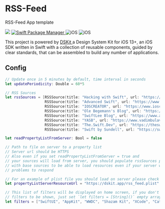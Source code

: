 # RSS-Feed
RSS-Feed App template

<p>
  <img src="https://img.shields.io/badge/Swift-5.5-brightgreen.svg" />
    <a href="https://swift.org/package-manager">
        <img src="https://img.shields.io/badge/spm-compatible-brightgreen.svg?style=flat" alt="Swift Package Manager" />
    </a>
    <img src="https://img.shields.io/badge/iOS-13+-brightgreen.svg?style=flat" alt="iOS"/>
    <img src="https://circleci.com/gh/imodeveloperlab/dskit/tree/main.svg?style=shield" alt="iOS"/>  
</p>

<p>
This project is powered by <a href="https://github.com/imodeveloperlab/dskit"> DSKit </a> a Design System Kit for iOS 13+, an iOS SDK written in Swift with a collection of reusable components, guided by clear standards, that can be assembled to build any number of applications.
</p>

## Config

```swift
// Update once in 5 minutes by default, time interval in seconds
let updatePeriodicity: Double = 60*5

// RSS Sources
let rssSources = [RSSSource(title: "Hacking with Swift", url: "https://www.hackingwithswift.com/articles/rss"),
                  RSSSource(title: "Advanced Swift", url: "https://www.advancedswift.com/rss/"),
                  RSSSource(title: "IOSCREATOR", url: "https://www.ioscreator.com/tutorials?format=RSS"),
                  RSSSource(title: "Ole Begemann's Blog", url: "https://oleb.net/feed"),
                  RSSSource(title: "SwiftLee Blog", url: "https://www.avanderlee.com/feed/"),
                  RSSSource(title: "YASB", url: "https://www.vadimbulavin.com/feed.xml"),
                  RSSSource(title: "The.Swift.Dev", url: "https://theswiftdev.com/rss.xml"),
                  RSSSource(title: "Swift by Sundell", url: "https://swiftbysundell.com/rss")]

let readPropertyListFromServer: Bool = false

// Path to file on server to a property list
// Server url should be HTTPS
// Also even if you set readPropertyListFromServer = true and
// your sources will load from server, you should populate rssSources property
// with base sources to be able to load resources even if your server will have some
// problems to respond

// For an example of plist file you should load on server please check rss_feed.plist
let propertyListServerResourceUrl = "https://dskit.app/rss_feed.plist"

// This list of filters will be displayed on home screen, if you don't need
// filters to be shown, just set `let filters = [String]()` empty array
let filters = ["SwiftUI", "AppKit", "WWDC", "Shazam Kit", "XCode", "Catalyst", "Streamline"]
```
